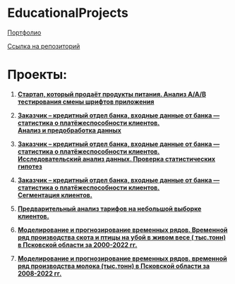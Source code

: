 # EducationalProjects[Портфолио](https://jellywilliam.github.io)[Ссылка на репозиторий](https://github.com/JellyWilliam/EducationalProjects)# Проекты:1. [**Стартап, который продаёт продукты питания. Анализ A/A/B тестирования смены шрифтов   приложения**](A_A_B%20тестирование.ipynb)2. [**Заказчик – кредитный отдел банка, входные данные от банка — статистика о платёжеспособности клиентов.<br/>   Анализ и предобработка данных**](Анализ%20и%20предобработка%20данных.ipynb)3. [**Заказчик – кредитный отдел банка, входные данные от банка — статистика о платёжеспособности клиентов.<br/>   Исследовательский анализ данных. Проверка статистических   гипотез**](Исследовательский%20анализ%20и%20проверка%20статистических%20гипотез.ipynb)4. [**Заказчик – кредитный отдел банка, входные данные от банка — статистика о платёжеспособности клиентов.<br/>   Сегментация клиентов.**](Кластеризация.ipynb)5. [**Предварительный анализ тарифов на небольшой выборке клиентов.**](Анализ%20клиентов.ipynb)6. [**Моделирование и прогнозирование временных рядов. Временной ряд производства скота и птицы на убой в живом весе (   тыс.тонн) в Псковской области за 2000-2022 гг.**](Временные%20ряды.ipynb)7. [**Моделирование и прогнозирование временных рядов. временной ряд производства молока (тыс.тонн) в Псковской области   за 2008-2022 гг.**](Временные%20ряды%202.ipynb)